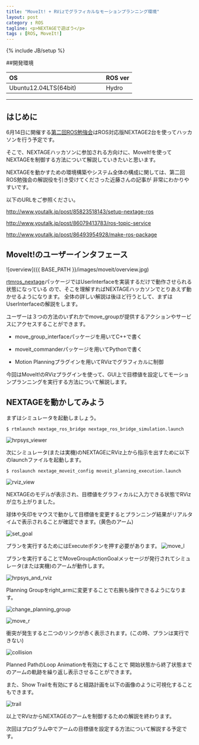 ```yaml
---
title: "MoveIt! + RVizでグラフィカルなモーションプランニング環境"
layout: post
category : ROS
tagline: <p>NEXTAGEで遊ぼう</p>
tags : [ROS, MoveIt!]
---
```


{% include JB/setup %} 

##開発環境

| OS                    | 　　　 | ROS ver |
|:--------------------- | ------ |:------- |
| Ubuntu12.04LTS(64bit) | 　　　 | Hydro   |

**********

## はじめに

6月14日に開催する[第二回ROS勉強会](http://ros-users.doorkeeper.jp/events/11230)はROS対応版NEXTAGE2台を使ってハッカソンを行う予定です。

そこで、NEXTAGEハッカソンに参加される方向けに、MoveIt!を使ってNEXTAGEを制御する方法について解説していきたいと思います。

NEXTAGEを動かすための環境構築やシステム全体の構成に関しては、第二回ROS勉強会の解説役を引き受けてくださった近藤さんの記事が
非常にわかりやすいです。

以下のURLをご参照ください。

http://www.youtalk.jp/post/85823518143/setup-nextage-ros

http://www.youtalk.jp/post/86079413783/ros-topic-service

http://www.youtalk.jp/post/86493954928/make-ros-package

## MoveIt!のユーザーインタフェース

![overview]({{ BASE_PATH }}/images/moveit/overview.jpg)

[rtmros_nextage](https://github.com/tork-a/rtmros_nextage)パッケージではUserInterfaceを実装するだけで動作させられる状態になっている
ので、そこを理解すればNEXTAGEハッカソンでとりあえず動かせるようになります。
全体の詳しい解説は後ほど行うとして、まずはUserInterfaceの解説をします。

ユーザーは３つの方法のいずれかでmove_groupが提供するアクションやサービスにアクセスすることができます。

 * move_group_interfaceパッケージを用いてC++で書く

 * moveit_commanderパッケージを用いてPythonで書く

 * Motion Planningプラグインを用いてRVizでグラフィカルに制御

今回はMoveIt!のRVizプラグインを使って、GUI上で目標値を設定してモーションプランニングを実行する方法について解説します。

## NEXTAGEを動かしてみよう

まずはシミュレータを起動しましょう。

    $ rtmlaunch nextage_ros_bridge nextage_ros_bridge_simulation.launch

![hrpsys_viewer]( {{BASE_PATH}}/images/moveit/hrpsys_viewer.jpg)

次にシミュレータ(または実機)のNEXTAGEにRViz上から指示を出すために以下のlaunchファイルを起動します。

    $ roslaunch nextage_moveit_config moveit_planning_execution.launch

![rviz_view]( {{BASE_PATH}}/images/moveit/rviz_view.jpg)

NEXTAGEのモデルが表示され、目標値をグラフィカルに入力できる状態でRVizが立ち上がりました。

球体や矢印をマウスで動かして目標値を変更するとプランニング結果がリアルタイムで表示されることが確認できます。(黄色のアーム)

![set_goal]( {{BASE_PATH}}/images/moveit/rviz_nextage_set_goal_l.jpg)

プランを実行するためにはExecuteボタンを押す必要があります。
![move_l]( {{BASE_PATH}}/images/moveit/rviz_nextage_move_l.jpg)

プランを実行することでMoveGroupActionGoalメッセージが発行されてシミュレータ(または実機)のアームが動作します。

![hrpsys_and_rviz]({{BASE_PATH}}/images/moveit/hrpsys_rviz_nextage_move_l.jpg)

Planning Groupをright_armに変更することで右腕も操作できるようになります。

![change_planning_group]({{BASE_PATH}}/images/moveit/rviz_nextage_change_planning_group.jpg)

![move_r]( {{BASE_PATH}}/images/moveit/hrpsys_rviz_nextage_move_r.jpg)

衝突が発生すると二つのリンクが赤く表示されます。(この時、プランは実行できない)

![collision]( {{BASE_PATH}}/images/moveit/rviz_nextage_collision.jpg)

Planned PathのLoop Animationを有効にすることで
開始状態から終了状態までのアームの軌跡を繰り返し表示させることができます。

また、Show Trailを有効にすると経路計画を以下の画像のように可視化することもできます。

![trail]({{BASE_PATH}}/images/moveit/rviz_nextage_trail.jpg)

以上でRVizからNEXTAGEのアームを制御するための解説を終わります。

次回はプログラム中でアームの目標値を設定する方法について解説する予定です。

